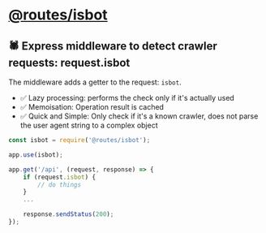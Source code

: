 # [@routes/isbot](https://www.npmjs.com/package/@routes/isbot)

## 🕷 Express middleware to detect crawler requests: request.isbot

The middleware adds a getter to the request: `isbot`.

- ✅ Lazy processing: performs the check only if it's actually used
- ✅ Memoisation: Operation result is cached
- ✅ Quick and Simple: Only check if it's a known crawler, does not parse the user agent string to a complex object

```js
const isbot = require('@routes/isbot');

app.use(isbot);

app.get('/api', (request, response) => {
	if (request.isbot) {
		// do things
	}
	...

	response.sendStatus(200);
});
```

